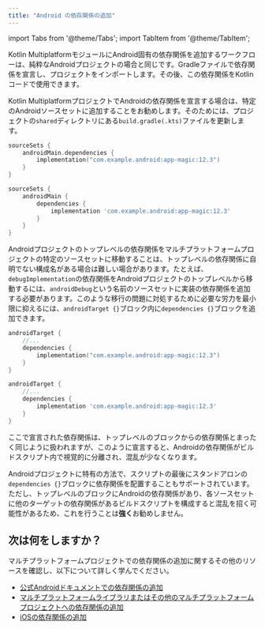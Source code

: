 ```yaml
---
title: "Android の依存関係の追加"
---
```

import Tabs from '@theme/Tabs';
import TabItem from '@theme/TabItem';

Kotlin MultiplatformモジュールにAndroid固有の依存関係を追加するワークフローは、純粋なAndroidプロジェクトの場合と同じです。Gradleファイルで依存関係を宣言し、プロジェクトをインポートします。その後、この依存関係をKotlinコードで使用できます。

Kotlin MultiplatformプロジェクトでAndroidの依存関係を宣言する場合は、特定のAndroidソースセットに追加することをお勧めします。そのためには、プロジェクトの`shared`ディレクトリにある`build.gradle(.kts)`ファイルを更新します。

<Tabs groupId="build-script">
<TabItem value="kotlin" label="Kotlin" default>

```kotlin
sourceSets {
    androidMain.dependencies {
        implementation("com.example.android:app-magic:12.3")
    }
}
```

</TabItem>
<TabItem value="groovy" label="Groovy" default>

```groovy
sourceSets {
    androidMain {
        dependencies {
            implementation 'com.example.android:app-magic:12.3'
        }
    }
}
```

</TabItem>
</Tabs>

Androidプロジェクトのトップレベルの依存関係をマルチプラットフォームプロジェクトの特定のソースセットに移動することは、トップレベルの依存関係に自明でない構成名がある場合は難しい場合があります。たとえば、`debugImplementation`の依存関係をAndroidプロジェクトのトップレベルから移動するには、`androidDebug`という名前のソースセットに実装の依存関係を追加する必要があります。このような移行の問題に対処するために必要な労力を最小限に抑えるには、`androidTarget {}`ブロック内に`dependencies {}`ブロックを追加できます。

<Tabs groupId="build-script">
<TabItem value="kotlin" label="Kotlin" default>

```kotlin
androidTarget {
    //...
    dependencies {
        implementation("com.example.android:app-magic:12.3")
    }
}
```

</TabItem>
<TabItem value="groovy" label="Groovy" default>

```groovy
androidTarget {
    //...
    dependencies {
        implementation 'com.example.android:app-magic:12.3'
    }
}
```

</TabItem>
</Tabs>

ここで宣言された依存関係は、トップレベルのブロックからの依存関係とまったく同じように扱われますが、このように宣言すると、Androidの依存関係がビルドスクリプト内で視覚的に分離され、混乱が少なくなります。

Androidプロジェクトに特有の方法で、スクリプトの最後にスタンドアロンの`dependencies {}`ブロックに依存関係を配置することもサポートされています。ただし、トップレベルのブロックにAndroidの依存関係があり、各ソースセットに他のターゲットの依存関係があるビルドスクリプトを構成すると混乱を招く可能性があるため、これを行うことは**強く**お勧めしません。

## 次は何をしますか？

マルチプラットフォームプロジェクトでの依存関係の追加に関するその他のリソースを確認し、以下について詳しく学んでください。

* [公式Androidドキュメントでの依存関係の追加](https://developer.android.com/studio/build/dependencies)
* [マルチプラットフォームライブラリまたはその他のマルチプラットフォームプロジェクトへの依存関係の追加](multiplatform-add-dependencies)
* [iOSの依存関係の追加](multiplatform-ios-dependencies)